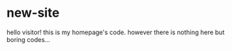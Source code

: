 # new-site
hello visitor!
this is my homepage's code.
however there is nothing here but boring codes…
